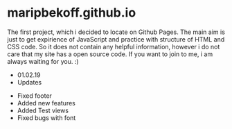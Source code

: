 # maripbekoff.github.io
The first project, which i decided to locate on Github Pages.
The main aim is just to get expirience of JavaScript and practice with structure of HTML and CSS code.
So it does not contain any helpful information, however i do not care that my site has a open source code.
If you want to join to me, i am always waiting for you. :)

* 01.02.19
* Updates
- Fixed footer
- Added new features
- Added Test views
- Fixed bugs with font


